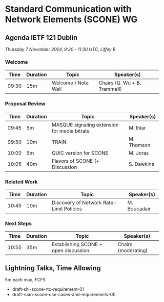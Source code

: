 # Standard Communication with Network Elements (SCONE) WG 

## Agenda IETF 121 Dublin

_Thursday 7 November 2024, 9:30 - 11:30 UTC, Liffey B_

### Welcome

Time  | Duration | Topic                            | Speaker(s)
----- | ---- | ------------------------------------ | -------------------------------
09:30 | 15m  | Welcome / Note Well                  | Chairs (Q. Wu + B. Trammell)

### Proposal Review

Time  | Duration | Topic                            | Speaker(s)
----- | ---- | ------------------------------------ | -------------------------------
09:45 | 5m   | MASQUE signaling extension for media bitrate | M. Ihlar
09:50 | 10m  | TRAIN                                | M. Thomson
10:00 | 5m   | QUIC version for SCONE               | M. Joras
10:05 | 40m  | Flavors of SCONE (+ Discussion       | S. Dawkins

### Related Work

Time  | Duration | Topic                            | Speaker(s)
----- | ---- | ------------------------------------ | -------------------------------
10:45 | 10m  | Discovery of Network Rate-Limit Policies | M. Boucadair

### Next Steps

Time  | Duration | Topic                            | Speaker(s)
----- | ---- | ------------------------------------ | -------------------------------
10:55 | 35m  | Establishing SCONE + open discussion | Chairs (moderating)

## Lightning Talks, Time Allowing

5m each max, FCFS

- draft-shi-scone-rtc-requirement-01 
- draft-ruan-scone-use-cases-and-requirements-00 

